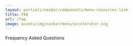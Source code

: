 ```yaml
---
layout: partials/navbar/components/menu-resources-link
title: FAQ
url: /faq
image: assets/img/navbar/menu/accelerator.svg
---
```


Frequency Asked Questions
